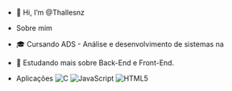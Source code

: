 - 👋 Hi, I’m @Thallesnz

- Sobre mim
- 🎓 Cursando ADS - Análise e desenvolvimento de sistemas na  
- 🔭 Estudando mais sobre Back-End e Front-End.

- Aplicações
![C](https://img.shields.io/badge/-C++-333333?style=flat&logo=C%2B%2B&logoColor=00599C)
![JavaScript](https://img.shields.io/badge/-Java++-333333?style=flat&logo=C%2B%2B&logoColor=00599C)
![HTML5](https://img.shields.io/badge/-JavaScript++-333333?style=flat&logo=C%2B%2B&logoColor=00599C)
